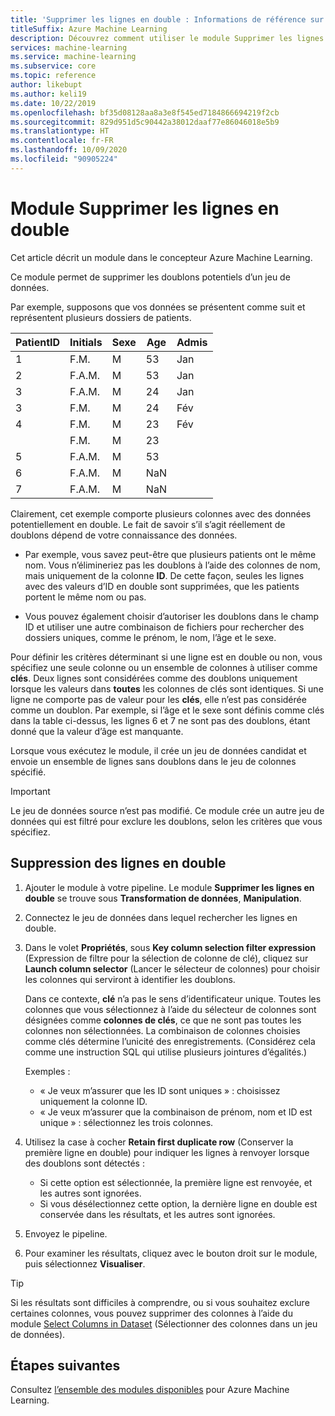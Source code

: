 ```yaml
---
title: 'Supprimer les lignes en double : Informations de référence sur les modules'
titleSuffix: Azure Machine Learning
description: Découvrez comment utiliser le module Supprimer les lignes en double dans Azure Machine Learning pour supprimer les doublons potentiels d’un jeu de données.
services: machine-learning
ms.service: machine-learning
ms.subservice: core
ms.topic: reference
author: likebupt
ms.author: keli19
ms.date: 10/22/2019
ms.openlocfilehash: bf35d08128aa8a3e8f545ed7184866694219f2cb
ms.sourcegitcommit: 829d951d5c90442a38012daaf77e86046018e5b9
ms.translationtype: HT
ms.contentlocale: fr-FR
ms.lasthandoff: 10/09/2020
ms.locfileid: "90905224"
---
```

# <a name="remove-duplicate-rows-module"></a>Module Supprimer les lignes en double

Cet article décrit un module dans le concepteur Azure Machine Learning.

Ce module permet de supprimer les doublons potentiels d’un jeu de données.

Par exemple, supposons que vos données se présentent comme suit et représentent plusieurs dossiers de patients. 

| PatientID | Initials| Sexe|Age|Admis|
|----|----|----|----|----|
|1|F.M.| M| 53| Jan|
|2| F.A.M.| M| 53| Jan|
|3| F.A.M.| M| 24| Jan|
|3| F.M.| M| 24| Fév|
|4| F.M.| M| 23| Fév|
| | F.M.| M| 23| |
|5| F.A.M.| M| 53| |
|6| F.A.M.| M| NaN| |
|7| F.A.M.| M| NaN| |

Clairement, cet exemple comporte plusieurs colonnes avec des données potentiellement en double. Le fait de savoir s’il s’agit réellement de doublons dépend de votre connaissance des données. 

+ Par exemple, vous savez peut-être que plusieurs patients ont le même nom. Vous n’élimineriez pas les doublons à l’aide des colonnes de nom, mais uniquement de la colonne **ID**. De cette façon, seules les lignes avec des valeurs d’ID en double sont supprimées, que les patients portent le même nom ou pas.

+ Vous pouvez également choisir d’autoriser les doublons dans le champ ID et utiliser une autre combinaison de fichiers pour rechercher des dossiers uniques, comme le prénom, le nom, l’âge et le sexe.  

Pour définir les critères déterminant si une ligne est en double ou non, vous spécifiez une seule colonne ou un ensemble de colonnes à utiliser comme **clés**. Deux lignes sont considérées comme des doublons uniquement lorsque les valeurs dans **toutes**  les colonnes de clés sont identiques. Si une ligne ne comporte pas de valeur pour les **clés**, elle n’est pas considérée comme un doublon. Par exemple, si l’âge et le sexe sont définis comme clés dans la table ci-dessus, les lignes 6 et 7 ne sont pas des doublons, étant donné que la valeur d’âge est manquante.

Lorsque vous exécutez le module, il crée un jeu de données candidat et envoie un ensemble de lignes sans doublons dans le jeu de colonnes spécifié.

> [!IMPORTANT]
> Le jeu de données source n’est pas modifié. Ce module crée un autre jeu de données qui est filtré pour exclure les doublons, selon les critères que vous spécifiez.

## <a name="how-to-use-remove-duplicate-rows"></a>Suppression des lignes en double

1. Ajouter le module à votre pipeline. Le module **Supprimer les lignes en double** se trouve sous **Transformation de données**, **Manipulation**.  

2. Connectez le jeu de données dans lequel rechercher les lignes en double.

3. Dans le volet **Propriétés**, sous **Key column selection filter expression** (Expression de filtre pour la sélection de colonne de clé), cliquez sur **Launch column selector** (Lancer le sélecteur de colonnes) pour choisir les colonnes qui serviront à identifier les doublons.

    Dans ce contexte, **clé** n’a pas le sens d’identificateur unique. Toutes les colonnes que vous sélectionnez à l’aide du sélecteur de colonnes sont désignées comme **colonnes de clés**, ce que ne sont pas toutes les colonnes non sélectionnées. La combinaison de colonnes choisies comme clés détermine l’unicité des enregistrements. (Considérez cela comme une instruction SQL qui utilise plusieurs jointures d’égalités.)

    Exemples :

    + « Je veux m’assurer que les ID sont uniques » : choisissez uniquement la colonne ID.
    + « Je veux m’assurer que la combinaison de prénom, nom et ID est unique » : sélectionnez les trois colonnes.

4. Utilisez la case à cocher **Retain first duplicate row** (Conserver la première ligne en double) pour indiquer les lignes à renvoyer lorsque des doublons sont détectés :

    + Si cette option est sélectionnée, la première ligne est renvoyée, et les autres sont ignorées. 
    + Si vous désélectionnez cette option, la dernière ligne en double est conservée dans les résultats, et les autres sont ignorées. 

5. Envoyez le pipeline.

6. Pour examiner les résultats, cliquez avec le bouton droit sur le module, puis sélectionnez **Visualiser**. 

> [!TIP]
> Si les résultats sont difficiles à comprendre, ou si vous souhaitez exclure certaines colonnes, vous pouvez supprimer des colonnes à l’aide du module [Select Columns in Dataset](./select-columns-in-dataset.md) (Sélectionner des colonnes dans un jeu de données).

## <a name="next-steps"></a>Étapes suivantes

Consultez [l’ensemble des modules disponibles](module-reference.md) pour Azure Machine Learning. 